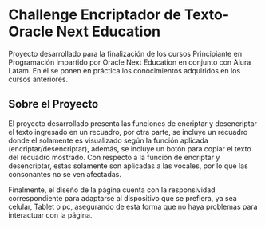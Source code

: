# Challenge Encriptador de Texto- Oracle Next Education

Proyecto desarrollado para la finalización de los cursos Principiante en Programación impartido por Oracle Next Education en conjunto con Alura Latam. En él se ponen en práctica los conocimientos adquiridos en los cursos anteriores.

## Sobre el Proyecto

El proyecto desarrollado presenta las funciones de encriptar y desencriptar el texto ingresado en un recuadro, por otra parte, se incluye un recuadro donde el solamente es visualizado según la función aplicada (encriptar/desencriptar), además, se incluye un botón para copiar el texto del recuadro mostrado. Con respecto a la función de encriptar y desencriptar, estas solamente son aplicadas a las vocales, por lo que las consonantes no se ven afectadas.

Finalmente, el diseño de la página cuenta con la responsividad correspondiente para adaptarse al dispositivo que se prefiera, ya sea celular, Tablet o pc, asegurando de esta forma que no haya problemas para interactuar con la página.
